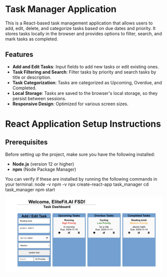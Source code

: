 # Task Manager Application

This is a React-based task management application that allows users to add, edit, delete, and categorize tasks based on due dates and priority. It stores tasks locally in the browser and provides options to filter, search, and mark tasks as completed.

## Features

- **Add and Edit Tasks**: Input fields to add new tasks or edit existing ones.
- **Task Filtering and Search**: Filter tasks by priority and search tasks by title or description.
- **Task Categorization**: Tasks are categorized as Upcoming, Overdue, and Completed.
- **Local Storage**: Tasks are saved to the browser's local storage, so they persist between sessions.
- **Responsive Design**: Optimized for various screen sizes.

# React Application Setup Instructions
## Prerequisites
Before setting up the project, make sure you have the following installed:
- **Node.js** (version 12 or higher)
- **npm** (Node Package Manager)

You can verify if these are installed by running the following commands in your terminal:
node -v
npm -v
npx create-react-app task_manager
cd task_manager
npm start



![Alt text](public/image.png)
